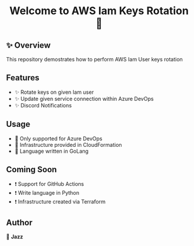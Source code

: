 <h1 align="center">Welcome to AWS Iam Keys Rotation 👋</h1>

## ✨ Overview

This repository demostrates how to perform AWS Iam User keys rotation

## Features

- ✨ Rotate keys on given Iam user
- ✨ Update given service connection within Azure DevOps
- ✨ Discord Notifications

## Usage

- 🚀 Only supported for Azure DevOps
- 🚀 Infrastructure provided in CloudFormation
- 🚀 Language written in GoLang

## Coming Soon
- ❗️ Support for GitHub Actions
- ❗️ Write language in Python
- ❗️ Infrastructure created via Terraform

## Author

👤 **Jazz**